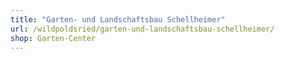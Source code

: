 ```yaml
---
title: "Garten- und Landschaftsbau Schellheimer"
url: /wildpoldsried/garten-und-landschaftsbau-schellheimer/
shop: Garten-Center
---
```

